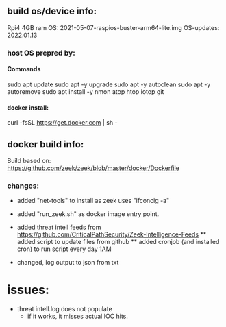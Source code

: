 
## build os/device info:
Rpi4 4GB ram
OS: 2021-05-07-raspios-buster-arm64-lite.img
OS-updates: 2022.01.13

### host OS prepred by:
#### Commands
sudo apt update
sudo apt -y upgrade
sudo apt -y autoclean
sudo apt -y autoremove
sudo apt install -y nmon atop htop iotop git
#### docker install:
curl -fsSL https://get.docker.com | sh - 

## docker build info:
Build based on: https://github.com/zeek/zeek/blob/master/docker/Dockerfile

### changes:
* added "net-tools" to install as zeek uses "ifconcig -a"

* added "run_zeek.sh" as docker image entry point.

* added threat intell feeds from https://github.com/CriticalPathSecurity/Zeek-Intelligence-Feeds
** added script to update files from github
** added cronjob (and installed cron) to run script every day 1AM

* changed, log output to json from txt

# issues:
* threat intell.log does not populate
    * if it works, it misses actual IOC hits.